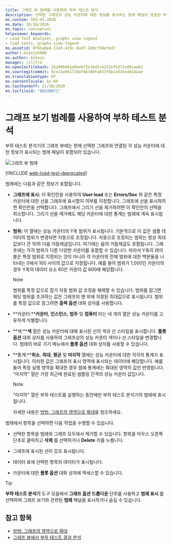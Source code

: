 ```yaml
---
title: 그래프 뷰 범례를 사용하여 부하 테스트 분석
description: 선택한 그래프의 성능 카운터에 대한 정보를 표시하는 범례 패널이 포함된 부하 테스트 분석기의 그래프 뷰에 대해 알아봅니다.
ms.custom: SEO-VS-2020
ms.date: 10/19/2016
ms.topic: conceptual
helpviewer_keywords:
- Load Test Analyzer, graphs view legend
- load tests, graphs view legend
ms.assetid: 0f6ba8e4-1343-419c-8a9f-240cf50efed7
author: mikejo5000
ms.author: mikejo
manager: jillfra
ms.openlocfilehash: 25200b691e0bebf2e3bd1c6252efb371ed9caeb2
ms.sourcegitcommit: 9ce13a961719afbb389fa033fbb1a93bea814aae
ms.translationtype: HT
ms.contentlocale: ko-KR
ms.lasthandoff: 11/30/2020
ms.locfileid: "96330071"
---
```

# <a name="use-the-graphs-view-legend-to-analyze-load-tests"></a>그래프 보기 범례를 사용하여 부하 테스트 분석

부하 테스트 분석기의 그래프 뷰에는 현재 선택한 그래프와 연결된 각 성능 카운터에 대한 정보가 표시되는 범례 패널이 포함되어 있습니다.

![그래프 뷰 범례](../test/media/load_viewlegend.png)

[!INCLUDE [web-load-test-deprecated](includes/web-load-test-deprecated.md)]

범례에는 다음과 같은 정보가 포함됩니다.

- **그래프에 표시:** 이 확인란을 사용하여 **User load** 또는 **Errors/Sec** 와 같은 특정 카운터에 대한 선을 그래프에 표시할지 여부를 지정합니다. 그래프에 선을 표시하려면 확인란을 선택합니다. 그래프에서 그리기 선을 제거하려면 이 확인란의 선택을 취소합니다. 그리기 선을 제거해도 해당 카운터에 대한 통계는 범례에 계속 표시됩니다.

- **범위:** 이 열에는 성능 카운터의 Y축 범위가 표시됩니다. 기본적으로 이 값은 샘플 데이터의 범위가 변경되면 자동으로 조정됩니다. 자동으로 조정되는 범위는 항상 최대값보다 큰 10의 다음 거듭제곱입니다. 여기에는 음의 거듭제곱도 포함됩니다. 그래프에는 각각 범위가 다른 다양한 카운터를 포함할 수 있습니다. 따라서 Y축의 레이블은 특정 범위로 지정되는 것이 아니라 각 카운터의 전체 범위에 대한 백분율을 나타내는 0에서 100 사이의 값으로 지정됩니다. 예를 들어 범위가 1,000인 카운터의 경우 Y축의 데이터 요소 60은 카운터 값 600에 해당합니다.

    > [!NOTE]
    > 범위를 특정 값으로 잠가 자동 범위 값 조정을 해제할 수 있습니다. 범위를 잠그면 해당 범위를 초과하는 값은 그래프의 맨 위에 지정된 최대값으로 표시됩니다. 범위를 특정 값으로 잠그려면 **출력 옵션** 대화 상자를 사용합니다.

- **카운터:****카운터**, **인스턴스**, **범주** 및 **컴퓨터** 라는 네 개의 열은 성능 카운터를 고유하게 식별합니다.

- **색:****색** 열은 성능 카운터에 대해 표시된 선의 색과 선 스타일을 표시합니다. **플롯 옵션** 대화 상자를 사용하여 그래프상의 성능 카운터 색이나 선 스타일을 변경합니다. 범례의 바로 가기 메뉴에서 **플롯 옵션** 대화 상자를 사용할 수 있습니다.

- **통계:****최소**, **최대**, **평균** 및 **마지막** 열에는 성능 카운터에 대한 각각의 통계가 표시됩니다. 이러한 값은 그래프의 표시 영역에 표시되는 데이터에 해당합니다. 예를 들어 특정 실행 영역을 확대한 경우 범례 통계에는 확대된 영역의 값만 반영됩니다. "마지막" 열은 가장 최근에 완료된 샘플링 간격의 성능 카운터 값입니다.

    > [!NOTE]
    > "마지막" 열은 부하 테스트를 실행하는 동안에만 부하 테스트 분석기의 범례에 표시됩니다.

     자세한 내용은 [방법: 그래프의 영역으로 확대](../test/how-to-zoom-in-on-a-region-of-the-graph-in-load-test-results.md)를 참조하세요.

범례에서 항목을 선택하면 다음 작업을 수행할 수 있습니다.

- 선택한 항목을 범례와 그래프 모두에서 제거할 수 있습니다. 항목을 마우스 오른쪽 단추로 클릭하고 **삭제** 를 선택하거나 **Delete** 키를 누릅니다.

- 그래프에 표시된 선이 강조 표시됩니다.

- 데이터 표에 선택한 항목의 데이터가 표시됩니다.

- 카운터에 대한 **플롯 옵션** 대화 상자에 액세스할 수 있습니다.

> [!TIP]
> **부하 테스트 분석기** 도구 모음에서 **그래프 옵션 드롭다운** 단추를 사용하고 **범례 표시** 를 선택하여 그래프 보기와 관련된 **범례** 패널을 표시하거나 숨길 수 있습니다.

## <a name="see-also"></a>참고 항목

- [방법: 그래프의 영역으로 확대](../test/how-to-zoom-in-on-a-region-of-the-graph-in-load-test-results.md)
- [그래프 뷰에서 부하 테스트 결과 분석](../test/analyze-load-test-results-in-the-graphs-view.md)
